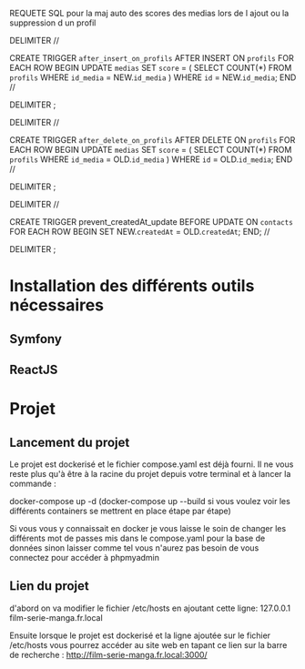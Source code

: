 REQUETE SQL pour la maj auto des scores des medias lors de l ajout ou la suppression d un profil

DELIMITER //

CREATE TRIGGER `after_insert_on_profils`
AFTER INSERT ON `profils`
FOR EACH ROW
BEGIN
    UPDATE `medias`
    SET `score` = (
        SELECT COUNT(*)
        FROM `profils`
        WHERE `id_media` = NEW.`id_media`
    )
    WHERE `id` = NEW.`id_media`;
END //

DELIMITER ;

DELIMITER //

CREATE TRIGGER `after_delete_on_profils`
AFTER DELETE ON `profils`
FOR EACH ROW
BEGIN
    UPDATE `medias`
    SET `score` = (
        SELECT COUNT(*)
        FROM `profils`
        WHERE `id_media` = OLD.`id_media`
    )
    WHERE `id` = OLD.`id_media`;
END //

DELIMITER ;

DELIMITER //

CREATE TRIGGER prevent_createdAt_update
BEFORE UPDATE ON `contacts`
FOR EACH ROW
BEGIN
    SET NEW.`createdAt` = OLD.`createdAt`;
END; //

DELIMITER ;



# Installation des différents outils nécessaires

## Symfony

## ReactJS


# Projet

## Lancement du projet

Le projet est dockerisé et le fichier compose.yaml est déjà fourni. Il ne vous reste plus qu'à être à la racine du projet depuis votre terminal et à lancer la commande : 

docker-compose up -d (docker-compose up --build si vous voulez voir les différents containers se mettrent en place étape par étape)

Si vous vous y connaissait en docker je vous laisse le soin de changer les différents mot de passes mis dans le compose.yaml pour la base de données sinon laisser comme tel vous n'aurez pas besoin de vous connectez pour accéder à phpmyadmin 

## Lien du projet

d'abord on va modifier le fichier /etc/hosts en ajoutant cette ligne:
127.0.0.1 film-serie-manga.fr.local

Ensuite lorsque le projet est dockerisé et la ligne ajoutée sur le fichier /etc/hosts vous pourrez accéder au site web en tapant ce lien sur la barre de recherche : http://film-serie-manga.fr.local:3000/

